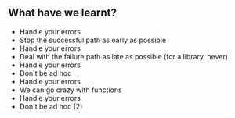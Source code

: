 ## What have we learnt?

* Handle your errors
* Stop the successful path as early as possible
* Handle your errors
* Deal with the failure path as late as possible (for a library, never)
* Handle your errors
* Don't be ad hoc
* Handle your errors
* We can go crazy with functions
* Handle your errors
* Don't be ad hoc (2)
